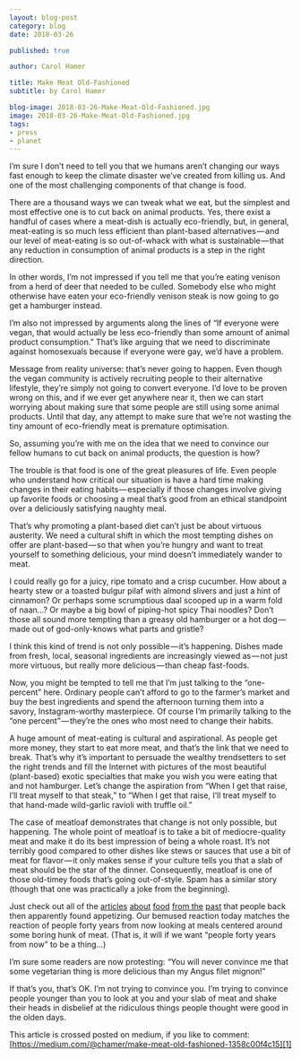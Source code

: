 ```yaml
---
layout: blog-post
category: blog
date: 2018-03-26

published: true

author: Carol Hamer

title: Make Meat Old-Fashioned
subtitle: by Carol Hamer

blog-image: 2018-03-26-Make-Meat-Old-Fashioned.jpg
image: 2018-03-26-Make-Meat-Old-Fashioned.jpg
tags:
- press
- planet
---
```


I’m sure I don’t need to tell you that we humans aren’t changing our ways fast enough to keep the climate disaster we’ve created from killing us. And one of the most challenging components of that change is food.

There are a thousand ways we can tweak what we eat, but the simplest and most effective one is to cut back on animal products. Yes, there exist a handful of cases where a meat-dish is actually eco-friendly, but, in general, meat-eating is so much less efficient than plant-based alternatives — and our level of meat-eating is so out-of-whack with what is sustainable — that any reduction in consumption of animal products is a step in the right direction.

In other words, I’m not impressed if you tell me that you’re eating venison from a herd of deer that needed to be culled. Somebody else who might otherwise have eaten your eco-friendly venison steak is now going to go get a hamburger instead.

I’m also not impressed by arguments along the lines of “If everyone were vegan, that would actually be less eco-friendly than some amount of animal product consumption.” That’s like arguing that we need to discriminate against homosexuals because if everyone were gay, we’d have a problem.

Message from reality universe: that’s never going to happen. Even though the vegan community is actively recruiting people to their alternative lifestyle, they’re simply not going to convert everyone. I’d love to be proven wrong on this, and if we ever get anywhere near it, then we can start worrying about making sure that some people are still using some animal products. Until that day, any attempt to make sure that we’re not wasting the tiny amount of eco-friendly meat is premature optimisation.

So, assuming you’re with me on the idea that we need to convince our fellow humans to cut back on animal products, the question is how?

The trouble is that food is one of the great pleasures of life. Even people who understand how critical our situation is have a hard time making changes in their eating habits — especially if those changes involve giving up favorite foods or choosing a meal that’s good from an ethical standpoint over a deliciously satisfying naughty meal.

That’s why promoting a plant-based diet can’t just be about virtuous austerity. We need a cultural shift in which the most tempting dishes on offer are plant-based — so that when you’re hungry and want to treat yourself to something delicious, your mind doesn’t immediately wander to meat.

I could really go for a juicy, ripe tomato and a crisp cucumber. How about a hearty stew or a toasted bulgur pilaf with almond slivers and just a hint of cinnamon? Or perhaps some scrumptious daal scooped up in a warm fold of naan…? Or maybe a big bowl of piping-hot spicy Thai noodles? Don’t those all sound more tempting than a greasy old hamburger or a hot dog — made out of god-only-knows what parts and gristle?

I think this kind of trend is not only possible — it’s happening. Dishes made from fresh, local, seasonal ingredients are increasingly viewed as — not just more virtuous, but really more delicious — than cheap fast-foods.

Now, you might be tempted to tell me that I’m just talking to the “one-percent” here. Ordinary people can’t afford to go to the farmer’s market and buy the best ingredients and spend the afternoon turning them into a savory, Instagram-worthy masterpiece. Of course I’m primarily talking to the “one percent” — they’re the ones who most need to change their habits.

A huge amount of meat-eating is cultural and aspirational. As people get more money, they start to eat more meat, and that’s the link that we need to break. That’s why it’s important to persuade the wealthy trendsetters to set the right trends and fill the Internet with pictures of the most beautiful (plant-based) exotic specialties that make you wish you were eating that and not hamburger. Let’s change the aspiration from “When I get that raise, I’ll treat myself to that steak,” to “When I get that raise, I’ll treat myself to that hand-made wild-garlic ravioli with truffle oil.”

The case of meatloaf demonstrates that change is not only possible, but happening. The whole point of meatloaf is to take a bit of mediocre-quality meat and make it do its best impression of being a whole roast. It’s not terribly good compared to other dishes like stews or sauces that use a bit of meat for flavor — it only makes sense if your culture tells you that a slab of meat should be the star of the dinner. Consequently, meatloaf is one of those old-timey foods that’s going out-of-style. Spam has a similar story (though that one was practically a joke from the beginning).

Just check out all of the [articles][2] [about][3] [food][4] [from the][5] [past][6] that people back then apparently found appetizing. Our bemused reaction today matches the reaction of people forty years from now looking at meals centered around some boring hunk of meat. (That is, it will if we want “people forty years from now” to be a thing…)

I’m sure some readers are now protesting: “You will never convince me that some vegetarian thing is more delicious than my Angus filet mignon!”

If that’s you, that’s OK. I’m not trying to convince you. I’m trying to convince people younger than you to look at you and your slab of meat and shake their heads in disbelief at the ridiculous things people thought were good in the olden days.

This article is crossed posted on medium, if you like to comment:
[https://medium.com/@chamer/make-meat-old-fashioned-1358c00f4c15][1]

[1]: https://medium.com/@chamer/make-meat-old-fashioned-1358c00f4c15
[2]: http://uk.businessinsider.com/70s-party-food-aspic-2015-12?IR=T/#chablis-is-a-region-in-france-but-were-guessing-the-people-there-want-nothing-to-do-with-this-egg-and-scampi-platter-5
[3]: https://www.vice.com/en_uk/article/gydy5m/why-was-food-so-weird-in-the-70s
[4]: https://www.buzzfeed.com/ariannarebolini/truly-upsetting-vintage-recipes?utm_term=.wpbg90Qql#.wmJV73AWL
[5]: http://www.cracked.com/quick-fixes/7-gross-foods-your-grandparents-ate-that-we-taste-tested/
[6]: http://www.badanduglyofretrofood.com/2012/12/the-epitome-of-1970s-food-recipe-cards.html

